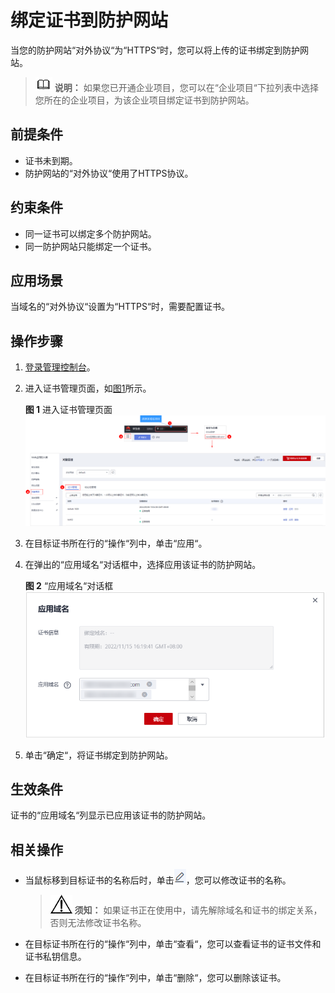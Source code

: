 # 绑定证书到防护网站<a name="waf_01_0367"></a>

当您的防护网站“对外协议“为“HTTPS“时，您可以将上传的证书绑定到防护网站。

>![](public_sys-resources/icon-note.gif) **说明：** 
>如果您已开通企业项目，您可以在“企业项目“下拉列表中选择您所在的企业项目，为该企业项目绑定证书到防护网站。

## 前提条件<a name="section12726112995613"></a>

-   证书未到期。
-   防护网站的“对外协议“使用了HTTPS协议。

## 约束条件<a name="section270711371424"></a>

-   同一证书可以绑定多个防护网站。
-   同一防护网站只能绑定一个证书。

## 应用场景<a name="section85414101445"></a>

当域名的“对外协议“设置为“HTTPS“时，需要配置证书。

## 操作步骤<a name="section8813162681918"></a>

1.  [登录管理控制台](https://console.huaweicloud.com/?locale=zh-cn)。
2.  进入证书管理页面，如[图1](#waf_01_0078_fig96651149116)所示。

    **图 1**  进入证书管理页面<a name="waf_01_0078_fig96651149116"></a>  
    ![](figures/进入证书管理页面.png "进入证书管理页面")

3.  在目标证书所在行的“操作“列中，单击“应用“。
4.  在弹出的“应用域名“对话框中，选择应用该证书的防护网站。

    **图 2** “应用域名“对话框<a name="fig25381837640"></a>  
    ![](figures/应用域名对话框.png "应用域名对话框")

5.  单击“确定“，将证书绑定到防护网站。

## 生效条件<a name="section18490160375"></a>

证书的“应用域名“列显示已应用该证书的防护网站。

## 相关操作<a name="section7707183364817"></a>

-   当鼠标移到目标证书的名称后时，单击![](figures/icon-modifycaname.png)，您可以修改证书的名称。

    >![](public_sys-resources/icon-notice.gif) **须知：** 
    >如果证书正在使用中，请先解除域名和证书的绑定关系，否则无法修改证书名称。

-   在目标证书所在行的“操作“列中，单击“查看“，您可以查看证书的证书文件和证书私钥信息。
-   在目标证书所在行的“操作“列中，单击“删除“，您可以删除该证书。

